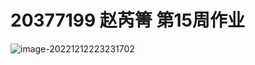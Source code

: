 # 20377199 赵芮箐 第15周作业

![image-20221212223231702](C:\Users\DELL\AppData\Roaming\Typora\typora-user-images\image-20221212223231702.png)

